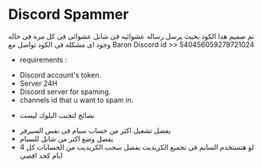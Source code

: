 # Discord Spammer

تم صميم هذا الكود بحيث يرسل رساله عشوائيه فى شانل عشوائى فى كل مرة
فى حاله وجود اى مشكلة فى الكود تواصل مع
Baron 
Discord id >> 540456059278721024

- requirements :

* Discord account's token.
* Server 24H
* Discord server for spaming.
* channels id that u want to spam in.

- نصائح لتجنب البلوك ليست

* يفضل تشغيل اكثر من حساب سبام فى نفس السيرفر
* يفضل وضع اكتر من شانل للسبام
* لو هتستخدم السابم فى تجميع الكريديت يفضل سحب الكريديت من الحسابات كل 4 ايام كحد اقصى
